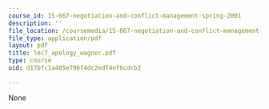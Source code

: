 ```yaml
---
course_id: 15-667-negotiation-and-conflict-management-spring-2001
description: ''
file_location: /coursemedia/15-667-negotiation-and-conflict-management-spring-2001/d17bfc1a405e796f4dc2edf4ef6cdcb2_lec7_apology_wagner.pdf
file_type: application/pdf
layout: pdf
title: lec7_apology_wagner.pdf
type: course
uid: d17bfc1a405e796f4dc2edf4ef6cdcb2

---
```

None